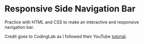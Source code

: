 # Responsive Side Navigation Bar

Practice with HTML and CSS to make an interactive and responsive navigation bar.

Credit goes to CodingLab as I followed their YouTube [tutorial](https://www.youtube.com/watch?v=wEfaoAa99XY&list=WL&index=2).
